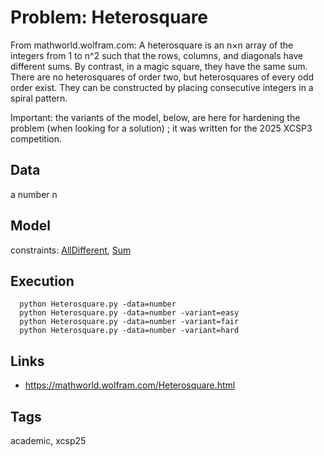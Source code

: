 # Problem: Heterosquare

From mathworld.wolfram.com:
    A heterosquare is an n×n array of the integers from 1 to n^2 such that the rows, columns, and diagonals have different sums.
    By contrast, in a magic square, they have the same sum.
    There are no heterosquares of order two, but heterosquares of every odd order exist.
    They can be constructed by placing consecutive integers in a spiral pattern.

Important: the variants of the model, below, are here for hardening the problem (when looking for a solution) ; it was written for the 2025 XCSP3 competition.

## Data
  a number n

## Model
  constraints: [AllDifferent](https://pycsp.org/documentation/constraints/AllDifferent), [Sum](https://pycsp.org/documentation/constraints/Sum)

## Execution
```
  python Heterosquare.py -data=number
  python Heterosquare.py -data=number -variant=easy
  python Heterosquare.py -data=number -variant=fair
  python Heterosquare.py -data=number -variant=hard
```

## Links
  - https://mathworld.wolfram.com/Heterosquare.html

## Tags
  academic, xcsp25

